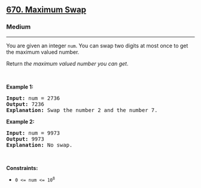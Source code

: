 <h2><a href="https://leetcode.com/problems/maximum-swap/">670. Maximum Swap</a></h2><h3>Medium</h3><hr><div style="user-select: auto;"><p style="user-select: auto;">You are given an integer <code style="user-select: auto;">num</code>. You can swap two digits at most once to get the maximum valued number.</p>

<p style="user-select: auto;">Return <em style="user-select: auto;">the maximum valued number you can get</em>.</p>

<p style="user-select: auto;">&nbsp;</p>
<p style="user-select: auto;"><strong style="user-select: auto;">Example 1:</strong></p>

<pre style="user-select: auto;"><strong style="user-select: auto;">Input:</strong> num = 2736
<strong style="user-select: auto;">Output:</strong> 7236
<strong style="user-select: auto;">Explanation:</strong> Swap the number 2 and the number 7.
</pre>

<p style="user-select: auto;"><strong style="user-select: auto;">Example 2:</strong></p>

<pre style="user-select: auto;"><strong style="user-select: auto;">Input:</strong> num = 9973
<strong style="user-select: auto;">Output:</strong> 9973
<strong style="user-select: auto;">Explanation:</strong> No swap.
</pre>

<p style="user-select: auto;">&nbsp;</p>
<p style="user-select: auto;"><strong style="user-select: auto;">Constraints:</strong></p>

<ul style="user-select: auto;">
	<li style="user-select: auto;"><code style="user-select: auto;">0 &lt;= num &lt;= 10<sup style="user-select: auto;">8</sup></code></li>
</ul>
</div>